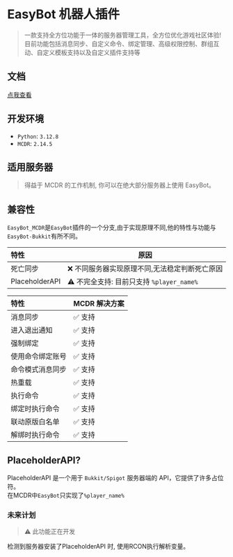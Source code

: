 # EasyBot 机器人插件

> 一款支持全方位功能于一体的服务器管理工具，全方位优化游戏社区体验!
> 目前功能包括消息同步、自定义命令、绑定管理、高级权限控制、群组互动、自定义模板支持以及自定义插件支持等

## 文档

[点我查看](https://docs.inectar.cn/docs/easybot/quick_start/plugin/mcdr/install_mcdr)

## 开发环境

- `Python`: `3.12.8`
- `MCDR`: `2.14.5`

## 适用服务器

> 得益于 MCDR 的工作机制, 你可以在绝大部分服务器上使用 EasyBot。

## 兼容性

`EasyBot_MCDR`是`EasyBot`插件的一个分支,由于实现原理不同,他的特性与功能与`EasyBot-Bukkit`有所不同。


| 特性 | 原因 |
| :-------------- | ---------------------------------------------- |
| 死亡同步 | ❌ 不同服务器实现原理不同,无法稳定判断死亡原因 |
| PlaceholderAPI | ⚠ 不完全支持: 目前只支持 `%player_name%` |

| 特性             | MCDR 解决方案 |
| :--------------- | ------------- |
| 消息同步         | ✅ 支持       |
| 进入退出通知     | ✅ 支持       |
| 强制绑定         | ✅ 支持       |
| 使用命令绑定账号 | ✅ 支持       |
| 命令模式消息同步 | ✅ 支持       |
| 热重载           | ✅ 支持       |
| 执行命令         | ✅ 支持       |
| 绑定时执行命令   | ✅ 支持       |
| 联动原版白名单   | ✅ 支持       |
| 解绑时执行命令   | ✅ 支持       |

## PlaceholderAPI?

PlaceholderAPI 是一个用于 `Bukkit/Spigot` 服务器端的 API，它提供了许多占位符。  
在MCDR中`EasyBot`只实现了`%player_name%`

### 未来计划

> ⚠ 此功能正在开发

检测到服务器安装了PlaceholderAPI 时, 使用RCON执行解析变量。
